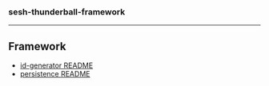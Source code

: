 ### sesh-thunderball-framework
---
## Framework

   - [id-generator README](./id-generator/README.md)
   - [persistence README](./perstistence/README.md)

